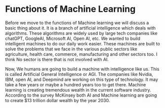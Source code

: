# Functions  of Machine Learning

Before we move to the functions of Machine learning we will discuss a basic thing about it. It is a branch of artificial intelligence which deals with algorithms. These algorithms are widely used by large tech companies like chatGPT, GoogleAI, Microsoft AI, Open AI, etc. We wanted to build intelligent machines to do our daily work easier. These machines are built to solve the problems that we face in the various public sectors like agriculture, health care, commerce, manufacturing and other sectors too. I think No sector is there that is not involved with AI.

Now, We humans are going to build a machine with intelligence like us. This is called Artificial General Intelligence or AGI. The companies like Nvidia, IBM, open AI, and Deepmind are working on this type of technology. It may take a few years or maybe a hundred years too to get there. Machine learning is creating tremendous wealth in the current software industry. According to the survey McKinsey both AI and Machine learning are going to create $13 trillion dollar wealth by the year 2030.